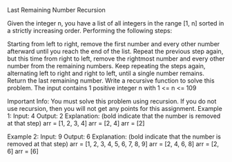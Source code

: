 Last Remaining Number
Recursion

Given the integer n, you have a list of all integers in the range [1, n] sorted in a strictly increasing order. Performing the following steps:

Starting from left to right, remove the first number and every other number afterward until you reach the end of the list.
Repeat the previous step again, but this time from right to left, remove the rightmost number and every other number from the remaining numbers.
Keep repeating the steps again, alternating left to right and right to left, until a single number remains.
Return the last remaining number.
Write a recursive function to solve this problem. The input contains 1 positive integer n with 1 <= n <= 109

Important Info:
You must solve this problem using recursion. If you do not use recursion, then you will not get any points for this assignment.
Example 1:
Input: 4
Output: 2
Explanation: (bold indicate that the number is removed at that step)
arr = [1, 2, 3, 4]
arr = [2, 4]
arr = [2]

Example 2:
Input: 9
Output: 6
Explanation: (bold indicate that the number is removed at that step)
arr = [1, 2, 3, 4, 5, 6, 7, 8, 9]
arr = [2, 4, 6, 8]
arr = [2, 6]
arr = [6]
